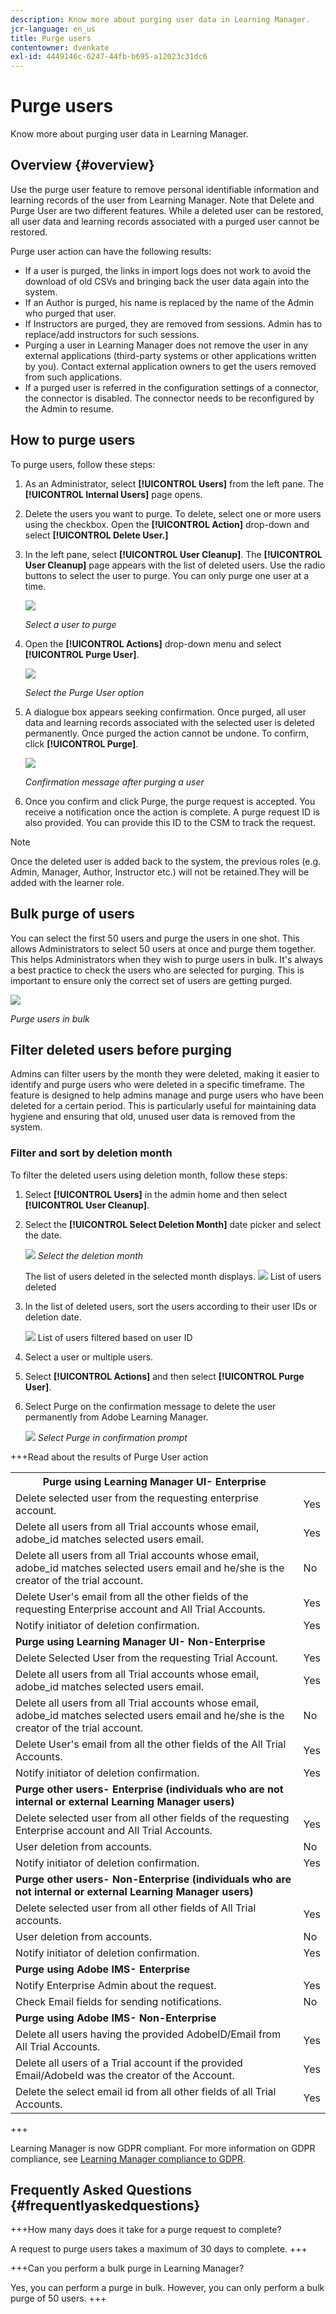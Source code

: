 ```yaml
---
description: Know more about purging user data in Learning Manager.
jcr-language: en_us
title: Purge users
contentowner: dvenkate
exl-id: 4449146c-6247-44fb-b695-a12023c31dc6
---
```

# Purge users

Know more about purging user data in Learning Manager.

## Overview {#overview}

Use the purge user feature to remove personal identifiable information and learning records of the user from Learning Manager. Note that Delete and Purge User are two different features. While a deleted user can be restored, all user data and learning records associated with a purged user cannot be restored.

Purge user action can have the following results:

* If a user is purged, the links in import logs does not work to avoid the download of old CSVs and bringing back the user data again into the system.
* If an Author is purged, his name is replaced by the name of the Admin who purged that user.
* If Instructors are purged, they are removed from sessions. Admin has to replace/add instructors for such sessions.
* Purging a user in Learning Manager does not remove the user in any external applications (third-party systems or other applications written by you). Contact external application owners to get the users removed from such applications.
* If a purged user is referred in the configuration settings of a connector, the connector is disabled. The connector needs to be reconfigured by the Admin to resume.

<!---### Manage users

In this training, you will learn how to assign and remove roles, send a welcome email, and delete and purge users. 

[![button](assets/launch-training-button.png)](https://learningmanager.adobe.com/app/learner?accountId=98632&sdid=4X3B8VJ2&mv=display&mv2=display#/course/7555586)

If you're unable to launch the training, write to <almacademy@adobe.com>.-->

## How to purge users

To purge users, follow these steps:

1. As an Administrator, select **[!UICONTROL Users]** from the left pane. The **[!UICONTROL Internal Users]** page opens.
1. Delete the users you want to purge. To delete, select one or more users using the checkbox. Open the **[!UICONTROL Action]** drop-down and select **[!UICONTROL Delete User.]**
1. In the left pane, select **[!UICONTROL User Cleanup]**. The **[!UICONTROL User Cleanup]** page appears with the list of deleted users. Use the radio buttons to select the user to purge. You can only purge one user at a time.

   ![](assets/purge-1.png)

   *Select a user to purge*

1. Open the **[!UICONTROL Actions]** drop-down menu and select **[!UICONTROL Purge User]**. 

   ![](assets/purge-2.png)

   *Select the Purge User option*

1. A dialogue box appears seeking confirmation. Once purged, all user data and learning records associated with the selected user is deleted permanently. Once purged the action cannot be undone. To confirm, click **[!UICONTROL Purge]**.

   ![](assets/purge-3.png)

   *Confirmation message after purging a user*

1. Once you confirm and click Purge, the purge request is accepted. You receive a notification once the action is complete. A purge request ID is also provided. You can provide this ID to the CSM to track the request.

>[!NOTE]
>
>Once the deleted user is added back to the system, the previous roles (e.g. Admin, Manager, Author, Instructor etc.) will not be retained.They will be added with the learner role. 

## Bulk purge of users

You can select the first 50 users and purge the users in one shot. This allows Administrators to select 50 users at once and purge them together. This helps Administrators when they wish to purge users in bulk. It's always a best practice to check the users who are selected for purging. This is important to ensure only the correct set of users are getting purged. 

![](assets/bulk-purge-users.png) 

*Purge users in bulk*

## Filter deleted users before purging

Admins can filter users by the month they were deleted, making it easier to identify and purge users who were deleted in a specific timeframe.
The feature is designed to help admins manage and purge users who have been deleted for a certain period. This is particularly useful for maintaining data hygiene and ensuring that old, unused user data is removed from the system. 

### Filter and sort by deletion month

To filter the deleted users using deletion month, follow these steps:

1. Select **[!UICONTROL Users]** in the admin home and then select **[!UICONTROL User Cleanup]**.
2. Select the **[!UICONTROL Select Deletion Month]** date picker and select the date.
 
   ![](assets/deletion-date.png)
   _Select the deletion month_

   The list of users deleted in the selected month displays.
   ![](assets/list-of-user-deleted.png)
   List of users deleted

3. In the list of deleted users, sort the users according to their user IDs or deletion date.
   
   ![](assets/sort-by-date.png)
   List of users filtered based on user ID
4. Select a user or multiple users.
5. Select **[!UICONTROL Actions]** and then select **[!UICONTROL Purge User]**.
6. Select Purge on the confirmation message to delete the user permanently from Adobe Learning Manager.

   ![](assets/select-purge.png)
   _Select Purge in confirmation prompt_

+++Read about the results of Purge User action

<table>
 <tbody>
  <tr>
   <th><strong>Purge using Learning Manager UI- Enterprise</strong></th>
   <th> </th>
  </tr>
  <tr>
   <td>Delete selected user from the requesting enterprise account.<br></td>
   <td>Yes</td>
  </tr>
  <tr>
   <td>Delete all users from all Trial accounts whose email, adobe_id matches selected users email.</td>
   <td>Yes</td>
  </tr>
  <tr>
   <td>Delete all users from all Trial accounts whose email, adobe_id matches selected users email and he/she is the creator of the trial account.</td>
   <td>No</td>
  </tr>
  <tr>
   <td>Delete User's email from all the other fields of the requesting Enterprise account and All Trial Accounts.</td>
   <td>Yes</td>
  </tr>
  <tr>
   <td>Notify initiator of deletion confirmation.</td>
   <td>Yes</td>
  </tr>
  <tr>
   <td><strong>Purge using Learning Manager UI- Non-Enterprise</strong></td>
   <td> </td>
  </tr>
  <tr>
   <td>Delete Selected User from the requesting Trial Account.</td>
   <td>Yes</td>
  </tr>
  <tr>
   <td>Delete all users from all Trial accounts whose email, adobe_id matches selected users email.</td>
   <td>Yes</td>
  </tr>
  <tr>
   <td>Delete all users from all Trial accounts whose email, adobe_id matches selected users email and he/she is the creator of the trial account.</td>
   <td>No</td>
  </tr>
  <tr>
   <td>Delete User's email from all the other fields of the All Trial Accounts.</td>
   <td>Yes</td>
  </tr>
  <tr>
   <td>Notify initiator of deletion confirmation.</td>
   <td>Yes</td>
  </tr>
  <tr>
   <td><strong>Purge other users- Enterprise (individuals who are not internal or external Learning Manager users)</strong></td>
   <td> </td>
  </tr>
  <tr>
   <td>Delete selected user from all other fields of the requesting Enterprise account and All Trial Accounts.</td>
   <td>Yes</td>
  </tr>
  <tr>
   <td>User deletion from accounts.</td>
   <td>No</td>
  </tr>
  <tr>
   <td>Notify initiator of deletion confirmation. </td>
   <td>Yes</td>
  </tr>
  <tr>
   <td><strong>Purge</strong> <strong>other users- Non-Enterprise (individuals who are not internal or external Learning Manager users)</strong></td>
   <td> </td>
  </tr>
  <tr>
   <td>Delete selected user from all other fields of All Trial accounts.</td>
   <td>Yes</td>
  </tr>
  <tr>
   <td>User deletion from accounts.</td>
   <td>No</td>
  </tr>
  <tr>
   <td>Notify initiator of deletion confirmation.</td>
   <td>Yes</td>
  </tr>
  <tr>
   <td><strong>Purge using Adobe IMS- Enterprise</strong></td>
   <td> </td>
  </tr>
  <tr>
   <td>Notify Enterprise Admin about the request.</td>
   <td>Yes</td>
  </tr>
  <tr>
   <td>Check Email fields for sending notifications.</td>
   <td>No</td>
  </tr>
  <tr>
   <td><strong>Purge using Adobe IMS- Non-Enterprise</strong></td>
   <td> </td>
  </tr>
  <tr>
   <td>Delete all users having the provided AdobeID/Email from All Trial Accounts.</td>
   <td>Yes</td>
  </tr>
  <tr>
   <td>Delete all users of a Trial account if the provided Email/AdobeId was the creator of the Account.</td>
   <td>Yes</td>
  </tr>
  <tr>
   <td>Delete the select email id from all other fields of all Trial Accounts.</td>
   <td>Yes</td>
  </tr>
 </tbody>
</table>

+++

Learning Manager is now GDPR compliant. For more information on GDPR compliance, see  [Learning Manager compliance to GDPR](../../kb/prime-gdpr.md).

## Frequently Asked Questions {#frequentlyaskedquestions}

+++How many days does it take for a purge request to complete?

A request to purge users takes a maximum of 30 days to complete.
+++

+++Can you perform a bulk purge in Learning Manager?

Yes, you can perform a purge in bulk. However, you can only perform a bulk purge of 50 users.
+++
